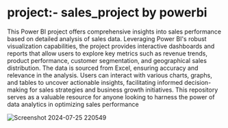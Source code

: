 # project:- sales_project by powerbi

This Power BI project offers comprehensive insights into sales performance based on detailed analysis of sales data. Leveraging Power BI's robust visualization capabilities, the project provides interactive dashboards and reports that allow users to explore key metrics such as revenue trends, product performance, customer segmentation, and geographical sales distribution. The data is sourced from Excel, ensuring accuracy and relevance in the analysis. Users can interact with various charts, graphs, and tables to uncover actionable insights, facilitating informed decision-making for sales strategies and business growth initiatives. This repository serves as a valuable resource for anyone looking to harness the power of data analytics in optimizing sales performance

![Screenshot 2024-07-25 220549](https://github.com/user-attachments/assets/c3da7e6b-cfe1-4188-88dd-ab20011dbe95)





